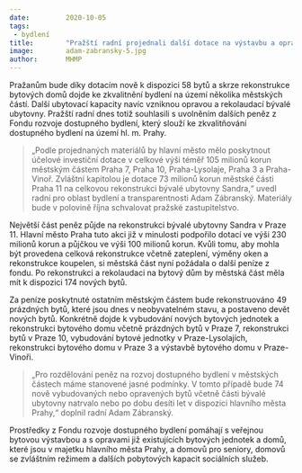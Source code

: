 ```yaml
---
date:         2020-10-05
tags:         
 - bydlení
title:        "Pražští radní projednali další dotace na výstavbu a opravy bytů v městských částech"
image: 	      adam-zabransky-5.jpg
author:       MHMP
---
```


Pražanům bude díky dotacím nově k dispozici 58 bytů a skrze rekonstrukce bytových domů dojde ke zkvalitnění bydlení na území několika městských částí. Další ubytovací kapacity navíc vzniknou opravou a rekolaudací bývalé ubytovny. Pražští radní dnes totiž souhlasili s uvolněním dalších peněz z Fondu rozvoje dostupného bydlení, který slouží ke zkvalitňování dostupného bydlení na území hl. m. Prahy. 

> „Podle projednaných materiálů by hlavní město mělo poskytnout  účelové investiční dotace v celkové výši téměř 105 milionů korun městským částem Praha 7, Praha 10, Praha-Lysolaje, Praha 3 a Praha-Vinoř. Zvláštní kapitolou je dotace 73 milionů korun městské části Praha 11 na celkovou rekonstrukci bývalé ubytovny Sandra,“ uvedl radní pro oblast bydlení a transparentnosti Adam Zábranský. Materiály bude v polovině října schvalovat pražské zastupitelstvo.

Největší část peněz půjde na rekonstrukci bývalé ubytovny Sandra v Praze 11. Hlavní město Praha tuto akci již v minulosti podpořilo dotací ve výši 230 milionů korun a půjčkou ve výši 100 milionů korun. Kvůli tomu, aby mohla být provedena celková rekonstrukce včetně zateplení, výměny oken a rekonstrukce koupelen, si městská část nyní požádala o další peníze z fondu. Po rekonstrukci a rekolaudaci na bytový dům by městská část měla mít k dispozici 174 nových bytů.

Za peníze poskytnuté ostatním městským částem bude rekonstruováno 49 prázdných bytů, které jsou dnes v neobyvatelném stavu, a postaveno devět nových bytů. Konkrétně dojde k vybudování nových bytových jednotek a rekonstrukci bytového domu včetně prázdných bytů v Praze 7, rekonstrukci bytů v Praze 10, vybudování bytové jednotky v Praze-Lysolajích, rekonstrukci bytového domu v Praze 3 a výstavbě bytového domu v Praze-Vinoři.

> „Pro rozdělování peněz na rozvoj dostupného bydlení v městských částech máme stanovené jasné podmínky. V tomto případě bude 74 nově vybudovaných nebo opravených bytů včetně části bývalé ubytovny natrvalo nebo po dobu desíti let v dispozici hlavního města Prahy,“ doplnil radní Adam Zábranský. 

Prostředky z Fondu rozvoje dostupného bydlení pomáhají s veřejnou bytovou výstavbou a s opravami již existujících bytových jednotek a domů, které jsou v majetku hlavního města Prahy, a domovů pro seniory, domovů se zvláštním režimem a dalších pobytových kapacit sociálních služeb. 

